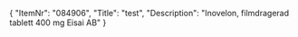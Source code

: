 {
  "ItemNr": "084906",
  "Title": "test",
  "Description": "Inovelon, filmdragerad tablett 400 mg Eisai AB"
}